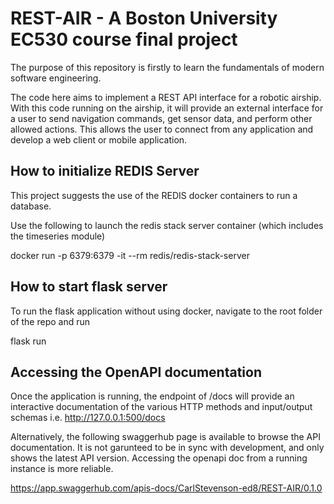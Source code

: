 # REST-AIR - A Boston University EC530 course final project

The purpose of this repository is firstly to learn the fundamentals of modern software engineering.

The code here aims to implement a REST API interface for a robotic airship. With this code running on the airship, it will provide an external interface for a user to send navigation commands, get sensor data, and perform other allowed actions. This allows the user to connect from any application and develop a web client or mobile application.

## How to initialize REDIS Server

This project suggests the use of the REDIS docker containers to run a database.

Use the following to launch the redis stack server container (which includes the timeseries module)

docker run -p 6379:6379 -it --rm redis/redis-stack-server

## How to start flask server

To run the flask application without using docker, navigate to the root folder of the repo and run

flask run

## Accessing the OpenAPI documentation

Once the application is running, the endpoint of /docs will provide an interactive documentation of the various HTTP methods and input/output schemas
i.e. http://127.0.0.1:500/docs

Alternatively, the following swaggerhub page is available to browse the API documentation. It is not garunteed to be in sync with development, and only 
shows the latest API version. Accessing the openapi doc from a running instance is more reliable.

<https://app.swaggerhub.com/apis-docs/CarlStevenson-ed8/REST-AIR/0.1.0>
